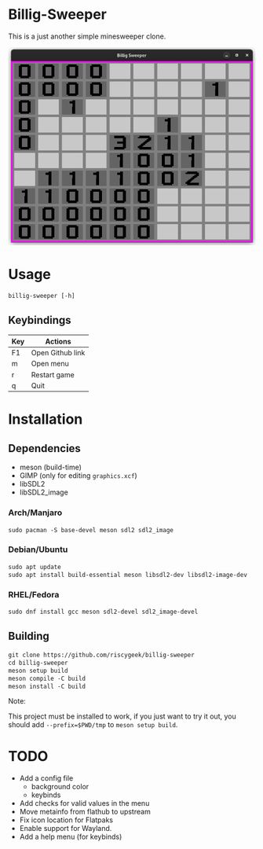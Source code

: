 # Billig-Sweeper
This is a just another simple minesweeper clone.

![](data/Screenshots/bsw1.png)

# Usage
```
billig-sweeper [-h]
```

## Keybindings

| Key | Actions          |
|-----|------------------|
|  F1 | Open Github link |
|  m  | Open menu        |
|  r  | Restart game     |
|  q  | Quit             |

# Installation

## Dependencies
- meson (build-time)
- GIMP (only for editing `graphics.xcf`)
- libSDL2
- libSDL2_image

### Arch/Manjaro
```
sudo pacman -S base-devel meson sdl2 sdl2_image
```

### Debian/Ubuntu
```
sudo apt update
sudo apt install build-essential meson libsdl2-dev libsdl2-image-dev
```

### RHEL/Fedora
```
sudo dnf install gcc meson sdl2-devel sdl2_image-devel
```

## Building
```
git clone https://github.com/riscygeek/billig-sweeper
cd billig-sweeper
meson setup build
meson compile -C build
meson install -C build
```

Note:

This project must be installed to work,
if you just want to try it out,
you should add `--prefix=$PWD/tmp` to `meson setup build`.

# TODO
- Add a config file
    - background color
    - keybinds
- Add checks for valid values in the menu
- Move metainfo from flathub to upstream
- Fix icon location for Flatpaks
- Enable support for Wayland.
- Add a help menu (for keybinds)
